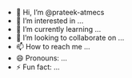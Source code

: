 - 👋 Hi, I’m @prateek-atmecs
- 👀 I’m interested in ...
- 🌱 I’m currently learning ...
- 💞️ I’m looking to collaborate on ...
- 📫 How to reach me ...
- 😄 Pronouns: ...
- ⚡ Fun fact: ...

<!---
prateek-atmecs/prateek-atmecs is a ✨ special ✨ repository because its `README.md` (this file) appears on your GitHub profile.
You can click the Preview link to take a look at your changes.
--->
